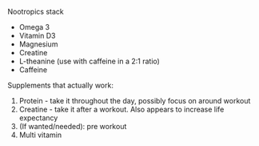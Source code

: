 Nootropics stack
- Omega 3
- Vitamin D3
- Magnesium
- Creatine
- L-theanine (use with caffeine in a 2:1 ratio)
- Caffeine

Supplements that actually work:
1.	Protein - take it throughout the day, possibly focus on around workout 
2.	Creatine - take it after a workout. Also appears to increase life expectancy 
3.	(If wanted/needed): pre workout
4.	Multi vitamin
